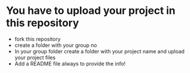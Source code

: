 # You have to upload your project in this repository
- fork this repository
- create a folder with your group no
- In your group folder create a folder with your project name and upload your project files
- Add a README file always to provide the info!
